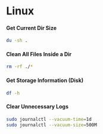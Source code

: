 # Linux

#### Get Current Dir Size
```sh
du -sh .
```

#### Clean All Files Inside a Dir
```sh
rm -rf ./*
```


#### Get Storage Information (Disk)
```sh
df -h
```

#### Clear Unnecessary Logs
```sh
sudo journalctl --vacuum-time=1d
sudo journalctl --vacuum-size=500M
```

